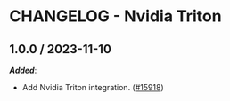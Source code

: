 # CHANGELOG - Nvidia Triton

<!-- towncrier release notes start -->

## 1.0.0 / 2023-11-10

***Added***:

* Add Nvidia Triton integration. ([#15918](https://github.com/DataDog/integrations-core/pull/15918))
